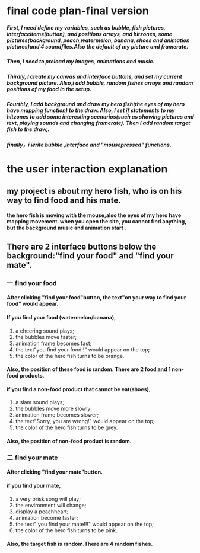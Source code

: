 
# final code plan-final version


##### First, I need define my variables, such as bubble, fish pictures, interfaceitems(button), and positions arrays, and hitzones, some pictures(background, peach,watermelon, banana, shoes and animation pictures)and 4 soundfiles.Also the default of my picture and framerate.

##### Then, I need to preload my images, animations and music.

##### Thirdly, I create my canvas and interface buttons, and set my current background picture. Also,i add bubble, random fishes arrays and random positions of my food in the setup.

##### Fourthly, I add background and draw my hero fish(the eyes of my hero have mapping function) to the draw. Also, I set if statements to my hitzones to add some interesting scenarios(such as showing pictures and text, playing sounds and changing framerate). Then I add random target fish to the draw,.
##### finally，i write bubble ,interface and "mousepressed" functions.

# the user interaction explanation
## my project is about my hero fish, who is on his way to find food and his mate.
#### the hero fish is moving with the mouse,also the eyes of my hero have mapping movement. when you open the site, you cannot find anything, but the background music and animation start .
## There are 2 interface buttons below the background:"find your food" and "find your mate".
### 一.find your food
#### After clicking "find your food"button, the text"on your way to find your food" would appear.
#### If you find your food (watermelon/banana),
1. a cheering sound plays;
2. the bubbles move faster;
3. animation frame becomes fast;
4. the text"you find your food!!" would appear on the top;
5. the color of the hero fish turns to be orange.
#### Also, the position of these food is random. There are 2 food and 1 non-food products.

#### if you find a non-food product that cannot be eat(shoes),
1. a slam sound plays;
2. the bubbles move more slowly;
3. animation frame becomes slower;
4. the text"Sorry, you are wrong!" would appear on the top;
5. the color of the hero fish turns to be grey.
#### Also, the position of non-food product is random.

###  二.find your mate
#### After clicking "find your mate"button.
#### if you find your mate,
1. a very brisk song will play; 
2. the environment will change;
3. display a peachheart;
4. animation become faster;
5. the text" you find your mate!!!" would appear on the top;
6. the color of the hero fish turns to be pink.
#### Also, the target fish is random.There are 4 random fishes.


